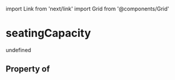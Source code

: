 import Link from 'next/link'
import Grid from '@components/Grid'

# seatingCapacity

undefined

## Property of



